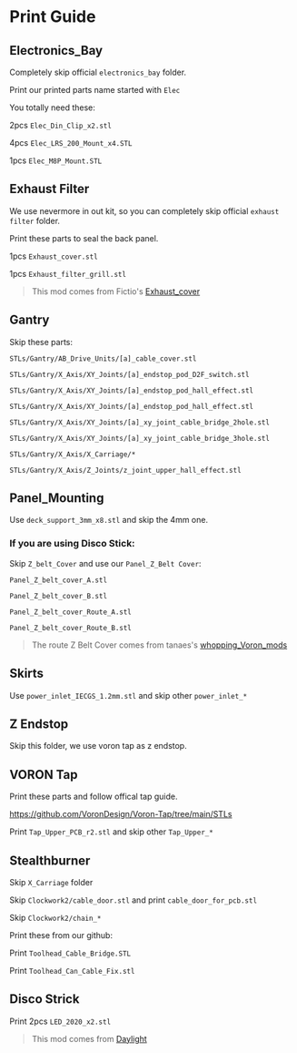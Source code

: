 # Print Guide

## Electronics_Bay

Completely skip official `electronics_bay` folder.

Print our printed parts name started with `Elec`

You totally need these:

2pcs `Elec_Din_Clip_x2.stl`

4pcs `Elec_LRS_200_Mount_x4.STL`

1pcs `Elec_M8P_Mount.STL`


## Exhaust Filter

We use nevermore in out kit, so you can completely skip official `exhaust filter` folder.

Print these parts to seal the back panel.

1pcs `Exhaust_cover.stl`

1pcs `Exhaust_filter_grill.stl`

> This mod comes from Fictio's [Exhaust_cover](Fiction/https://github.com/VoronDesign/VoronUsers/tree/master/printer_mods/Fiction/Exhaust_cover)


## Gantry

Skip these parts:

`STLs/Gantry/AB_Drive_Units/[a]_cable_cover.stl`

`STLs/Gantry/X_Axis/XY_Joints/[a]_endstop_pod_D2F_switch.stl`

`STLs/Gantry/X_Axis/XY_Joints/[a]_endstop_pod_hall_effect.stl`

`STLs/Gantry/X_Axis/XY_Joints/[a]_endstop_pod_hall_effect.stl`

`STLs/Gantry/X_Axis/XY_Joints/[a]_xy_joint_cable_bridge_2hole.stl`

`STLs/Gantry/X_Axis/XY_Joints/[a]_xy_joint_cable_bridge_3hole.stl`

`STLs/Gantry/X_Axis/X_Carriage/*`

`STLs/Gantry/X_Axis/Z_Joints/z_joint_upper_hall_effect.stl`


## Panel_Mounting

Use `deck_support_3mm_x8.stl` and skip the 4mm one.


### If you are using Disco Stick:

Skip `Z_belt_Cover` and use our `Panel_Z_Belt Cover`:

`Panel_Z_belt_cover_A.stl`

`Panel_Z_belt_cover_B.stl`

`Panel_Z_belt_cover_Route_A.stl`

`Panel_Z_belt_cover_Route_B.stl`

> The route Z Belt Cover comes from tanaes's [whopping_Voron_mods](https://github.com/tanaes/whopping_Voron_mods/tree/main/Z_belt_cable_cover/STL)


## Skirts

Use `power_inlet_IECGS_1.2mm.stl` and skip other `power_inlet_*`


## Z Endstop

Skip this folder, we use voron tap as z endstop. 


## VORON Tap

Print these parts and follow offical tap guide.

https://github.com/VoronDesign/Voron-Tap/tree/main/STLs

Print `Tap_Upper_PCB_r2.stl` and skip other `Tap_Upper_*`


## Stealthburner

Skip `X_Carriage` folder

Skip `Clockwork2/cable_door.stl` and print `cable_door_for_pcb.stl`

Skip `Clockwork2/chain_*`

Print these from our github:

Print `Toolhead_Cable_Bridge.STL`

Print `Toolhead_Can_Cable_Fix.stl`


## Disco Strick 

Print 2pcs `LED_2020_x2.stl`

> This mod comes from [Daylight](https://github.com/VoronDesign/Voron-Hardware/tree/master/Daylight/Disco_on_a_stick_XXL)
